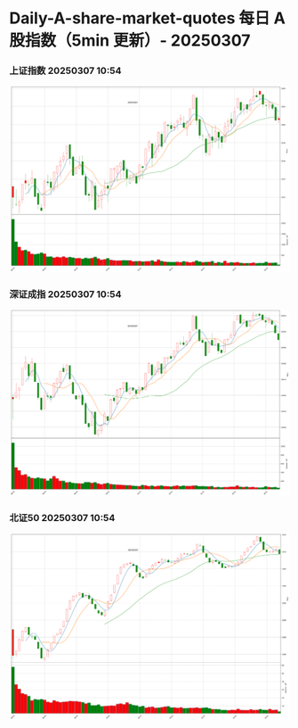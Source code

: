 
# Daily-A-share-market-quotes 每日 A 股指数（5min 更新）- 20250307

### 上证指数 20250307 10:54
![](./fig/2025/3/20250307-sh000001.png)

### 深证成指 20250307 10:54
![](./fig/2025/3/20250307-sz399001.png)

### 北证50 20250307 10:54
![](./fig/2025/3/20250307-bj899050.png)

